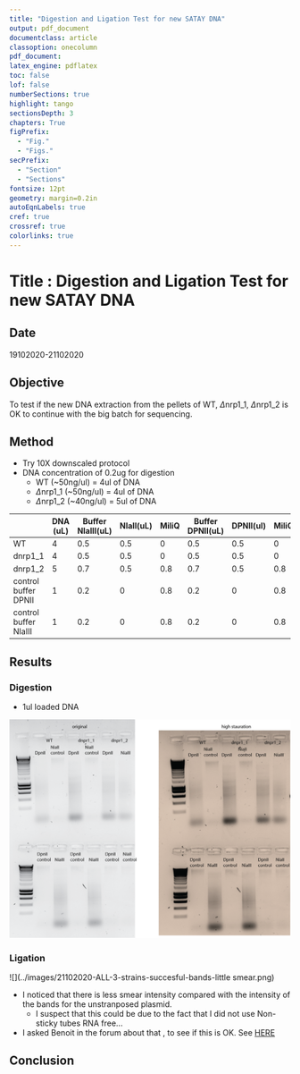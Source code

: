 ```yaml
---
title: "Digestion and Ligation Test for new SATAY DNA"
output: pdf_document
documentclass: article
classoption: onecolumn
pdf_document:
latex_engine: pdflatex
toc: false
lof: false
numberSections: true
highlight: tango
sectionsDepth: 3
chapters: True
figPrefix:
  - "Fig."
  - "Figs."
secPrefix:
  - "Section"
  - "Sections"
fontsize: 12pt
geometry: margin=0.2in
autoEqnLabels: true
cref: true
crossref: true
colorlinks: true
---
```


# Title : Digestion and Ligation Test for new SATAY DNA

## Date
19102020-21102020

## Objective

To test if the new DNA extraction from the pellets of WT, $\Delta$nrp1_1, $\Delta$nrp1_2 is OK to continue with the big batch for sequencing. 



## Method

- Try 10X downscaled protocol
- DNA concentration of 0.2ug for digestion
    - WT (~50ng/ul) = 4ul of DNA
    - $\Delta$nrp1_1 (~50ng/ul) = 4ul of DNA
    - $\Delta$nrp1_2 (~40ng/ul) = 5ul of DNA
    

|  	| DNA (uL) 	| Buffer NIaIII(uL) 	| NIaII(uL) 	| MiliQ 	| Buffer DPNII(uL) 	| DPNII(ul) 	| MiliQ 	|
|-	|-	|-	|-	|-	|-	|-	|-	|
| WT 	| 4 	| 0.5 	| 0.5 	| 0 	| 0.5 	| 0.5 	| 0 	|
| dnrp1_1 	| 4 	| 0.5 	| 0.5 	| 0 	| 0.5 	| 0.5 	| 0 	|
| dnrp1_2 	| 5 	| 0.7 	| 0.5 	| 0.8 	| 0.7 	| 0.5 	| 0.8 	|
| control buffer DPNII 	| 1 	| 0.2 	| 0 	| 0.8 	| 0.2 	| 0 	| 0.8 	|
| control buffer NIaIII 	| 1 	| 0.2 	| 0 	| 0.8 	| 0.2 	| 0 	| 0.8 	|

## Results
### Digestion
- 1ul loaded DNA 

![](../images/20102020-digestion-new-DNA-extraction.png)

### Ligation

![](../images/21102020-ALL-3-strains-succesful-bands-little smear.png)

- I noticed that there is less smear intensity compared with the intensity of the bands for the unstranposed plasmid. 
  - I suspect that this could be due to the fact that I did not use Non-sticky tubes RNA free... 
- I asked Benoit in the forum about that , to see if this is OK. See [HERE](https://groups.google.com/g/satayusers/c/9NMCRSPjIxM)

## Conclusion